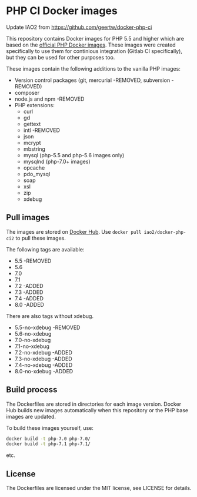 # PHP CI Docker images  

Update IAO2 from https://github.com/geertw/docker-php-ci

This repository contains Docker images for PHP 5.5 and higher which are based on the [official PHP Docker images](https://hub.docker.com/r/_/php/). These images were created specifically to use them for continious integration (Gitlab CI specifically), but they can be used for other purposes too.

These images contain the following additions to the vanilla PHP images:

* Version control packages (git, mercurial -REMOVED, subversion -REMOVED)
* composer
* node.js and npm -REMOVED
* PHP extensions:
  * curl
  * gd
  * gettext
  * intl -REMOVED
  * json
  * mcrypt
  * mbstring
  * mysql (php-5.5 and php-5.6 images only)
  * mysqlnd (php-7.0+ images)
  * opcache
  * pdo_mysql
  * soap
  * xsl
  * zip
  * xdebug

## Pull images

The images are stored on [Docker Hub](https://hub.docker.com/r/iao2/docker-php-ci2/). Use `docker pull iao2/docker-php-ci2` to pull these images.

The following tags are available:

* 5.5 -REMOVED
* 5.6
* 7.0
* 7.1
* 7.2 -ADDED
* 7.3 -ADDED
* 7.4 -ADDED
* 8.0 -ADDED

There are also tags without xdebug.

* 5.5-no-xdebug -REMOVED
* 5.6-no-xdebug
* 7.0-no-xdebug
* 7.1-no-xdebug
* 7.2-no-xdebug -ADDED
* 7.3-no-xdebug -ADDED
* 7.4-no-xdebug -ADDED
* 8.0-no-xdebug -ADDED

## Build process

The Dockerfiles are stored in directories for each image version. Docker Hub builds new images automatically when this repository or the PHP base images are updated.

To build these images yourself, use:

```bash
docker build -t php-7.0 php-7.0/
docker build -t php-7.1 php-7.1/
```

etc.

## License

The Dockerfiles are licensed under the MIT license, see LICENSE for details.
